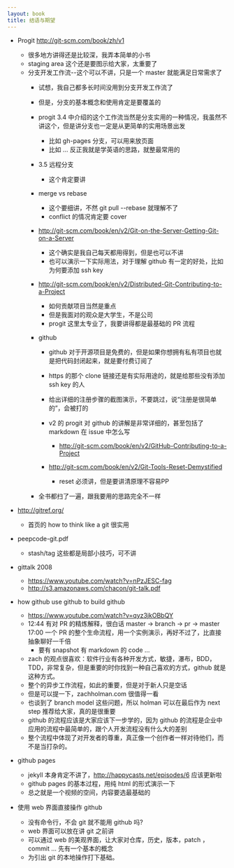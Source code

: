 ```yaml
---
layout: book
title: 结语与期望
---
```


- Progit http://git-scm.com/book/zh/v1
  - 很多地方讲得还是比较深，我弄本简单的小书
  - staging area 这个还是要图示给大家，太重要了
  - 分支开发工作流--这个可以不讲，只是一个 master 就能满足日常需求了
    - 试想，我自己都多长时间没用到分支开发工作流了
    - 但是，分支的基本概念和使用肯定是要覆盖的
    - progit 3.4 中介绍的这个工作流当然是分支实用的一种情况，我虽然不讲这个，但是讲分支也一定是从更简单的实用场景出发
      - 比如 gh-pages 分支，可以用来放页面
      - 比如 ... 反正我就是学英语的思路，就整最常用的

    - 3.5 远程分支
      - 这个肯定要讲

    - merge vs rebase
      - 这个要细讲，不然 git pull --rebase 就理解不了
      - conflict 的情况肯定要 cover

    - http://git-scm.com/book/en/v2/Git-on-the-Server-Getting-Git-on-a-Server
      - 这个确实是我自己每天都用得到，但是也可以不讲
      - 也可以演示一下实际用法，对于理解 github 有一定的好处，比如为何要添加 ssh key

    - http://git-scm.com/book/en/v2/Distributed-Git-Contributing-to-a-Project
      - 如何贡献项目当然是重点
      - 但是我面对的观众是大学生，不是公司
      - progit 这里太专业了，我要讲得都是最基础的 PR 流程

    - github
      - github 对于开源项目是免费的，但是如果你想拥有私有项目也就是把代码封闭起来，就是要付费订阅了
      - https 的那个 clone 链接还是有实际用途的，就是给那些没有添加 ssh key 的人
      - 给出详细的注册步骤的截图演示，不要跳过，说“注册是很简单的”，会被打的
      - v2 的 progit 对 github 的讲解是非常详细的，甚至包括了 markdown 在 issue 中怎么写
        - http://git-scm.com/book/en/v2/GitHub-Contributing-to-a-Project

      - http://git-scm.com/book/en/v2/Git-Tools-Reset-Demystified
        - reset 必须讲，但是要讲清原理不容易PP

    - 全书都扫了一遍，跟我要用的思路完全不一样


- http://gitref.org/
  - 首页的 how to think like a git 很实用

- peepcode-git.pdf
  - stash/tag 这些都是局部小技巧，可不讲

- gittalk 2008
  - https://www.youtube.com/watch?v=nPzJESC-fag
  - http://s3.amazonaws.com/chacon/git-talk.pdf

- how github use github to build github
  - https://www.youtube.com/watch?v=qyz3jkOBbQY
  - 12:44 有对 PR 的精炼解释，很白话
    master -> branch -> pr -> master
    17:00 一个 PR 的整个生命流程，用一个实例演示，再好不过了，比直接抽象聊好一千倍
    - 要有 snapshot 有 markdown 的 code ...
  - zach 的观点很喜欢：软件行业有各种开发方式，敏捷，瀑布，BDD，TDD，非常复杂，但是重要的时你找到一种自己喜欢的方式，github 就是这种方式。
  - 整个的异步工作流程，如此的重要，但是对于新人只是空话
  - 但是可以提一下，zachholman.com 很值得一看
  - 也谈到了 branch model 这些问题，所以 holman 可以在最后作为 next step 推荐给大家，真的是很重要
  - github 的流程应该是大家应该下一步学的，因为 github 的流程是企业中应用的流程中最简单的，跟个人开发流程没有什么大的差别
  - 整个流程中体现了对开发者的尊重，真正像一个创作者一样对待他们，而不是当打杂的。

- github pages
  - jekyll 本身肯定不讲了，http://happycasts.net/episodes/6 应该更新啦
  - github pages 的基本过程，用纯 html 的形式演示一下
  - 总之就是一个视频的空间，内容要选最基础的

- 使用 web 界面直接操作 github
  - 没有命令行，不会 git 就不能用 github 吗?
  - web 界面可以放在讲 git 之前讲
  - 可以通过 web 的美观界面，让大家对仓库，历史，版本，patch ， commit ... 先有一个基本的概念
  - 为引出 git 的本地操作打下基础。

